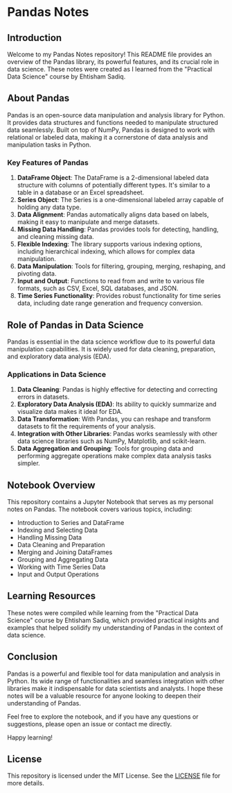 # Pandas Notes

## Introduction

Welcome to my Pandas Notes repository! This README file provides an overview of the Pandas library, its powerful features, and its crucial role in data science. These notes were created as I learned from the "Practical Data Science" course by Ehtisham Sadiq.

## About Pandas

Pandas is an open-source data manipulation and analysis library for Python. It provides data structures and functions needed to manipulate structured data seamlessly. Built on top of NumPy, Pandas is designed to work with relational or labeled data, making it a cornerstone of data analysis and manipulation tasks in Python.

### Key Features of Pandas

1. **DataFrame Object**: The DataFrame is a 2-dimensional labeled data structure with columns of potentially different types. It's similar to a table in a database or an Excel spreadsheet.
2. **Series Object**: The Series is a one-dimensional labeled array capable of holding any data type.
3. **Data Alignment**: Pandas automatically aligns data based on labels, making it easy to manipulate and merge datasets.
4. **Missing Data Handling**: Pandas provides tools for detecting, handling, and cleaning missing data.
5. **Flexible Indexing**: The library supports various indexing options, including hierarchical indexing, which allows for complex data manipulation.
6. **Data Manipulation**: Tools for filtering, grouping, merging, reshaping, and pivoting data.
7. **Input and Output**: Functions to read from and write to various file formats, such as CSV, Excel, SQL databases, and JSON.
8. **Time Series Functionality**: Provides robust functionality for time series data, including date range generation and frequency conversion.

## Role of Pandas in Data Science

Pandas is essential in the data science workflow due to its powerful data manipulation capabilities. It is widely used for data cleaning, preparation, and exploratory data analysis (EDA).

### Applications in Data Science

1. **Data Cleaning**: Pandas is highly effective for detecting and correcting errors in datasets.
2. **Exploratory Data Analysis (EDA)**: Its ability to quickly summarize and visualize data makes it ideal for EDA.
3. **Data Transformation**: With Pandas, you can reshape and transform datasets to fit the requirements of your analysis.
4. **Integration with Other Libraries**: Pandas works seamlessly with other data science libraries such as NumPy, Matplotlib, and scikit-learn.
5. **Data Aggregation and Grouping**: Tools for grouping data and performing aggregate operations make complex data analysis tasks simpler.

## Notebook Overview

This repository contains a Jupyter Notebook that serves as my personal notes on Pandas. The notebook covers various topics, including:

- Introduction to Series and DataFrame
- Indexing and Selecting Data
- Handling Missing Data
- Data Cleaning and Preparation
- Merging and Joining DataFrames
- Grouping and Aggregating Data
- Working with Time Series Data
- Input and Output Operations

## Learning Resources

These notes were compiled while learning from the "Practical Data Science" course by Ehtisham Sadiq, which provided practical insights and examples that helped solidify my understanding of Pandas in the context of data science.

## Conclusion

Pandas is a powerful and flexible tool for data manipulation and analysis in Python. Its wide range of functionalities and seamless integration with other libraries make it indispensable for data scientists and analysts. I hope these notes will be a valuable resource for anyone looking to deepen their understanding of Pandas.

Feel free to explore the notebook, and if you have any questions or suggestions, please open an issue or contact me directly.

Happy learning!

## License

This repository is licensed under the MIT License. See the [LICENSE](LICENSE) file for more details.